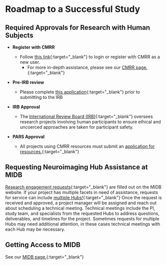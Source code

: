 # Roadmap to a Successful Study


## Required Approvals for Research with Human Subjects
- **Register with CMRR**
    - Follow [this link](https://www.cmrr.umn.edu/access/){:target="_blank"} to login or register with CMRR as a new user.
        - For more in-depth assistance, please see our [CMRR page.](../cmrr/user.md){:target="_blank"}

- **Pre-IRB review**
    - Please complete [this application](https://www.cmrr.umn.edu/preirb/){:target="_blank"} prior to submitting to the IRB

- **IRB Approval**
    - The [International Review Board (IRB)](https://research.umn.edu/units/irb){:target="_blank"} oversees research projects involving human participants to ensure ethical and uncoerced approaches are taken for participant safety.

- **PARS Approval**
    - All projects using CMRR resources must submit an [application for resources.](https://www.cmrr.umn.edu/newuser/pars_overview.php){:target="_blank"}

## Requesting Neuroimaging Hub Assistance at MIDB
[Research engagement requests](https://midb.umn.edu/research-services/engage-midb-service-hubs/process-engagement-request){:target="_blank"} are filled out on the MIDB website. If your project has multiple facets in need of assistance, requests for service can include [multiple Hubs!](../start/midb-over.md){:target="_blank"} Once the request is received and approved, a project manager will be assigned and reach out about scheduling a technical meeting. Technical meetings include the PI, study team, and specialists from the requested Hubs to address questions, deliverables, and timelines for the project. Sometimes requests for multiple Hubs may need additional attention, in these cases technical meetings with each Hub may be necessary.

## Getting Access to MIDB
See our [MIDB page.](../midb/midbaccess.md){:target="_blank"}
